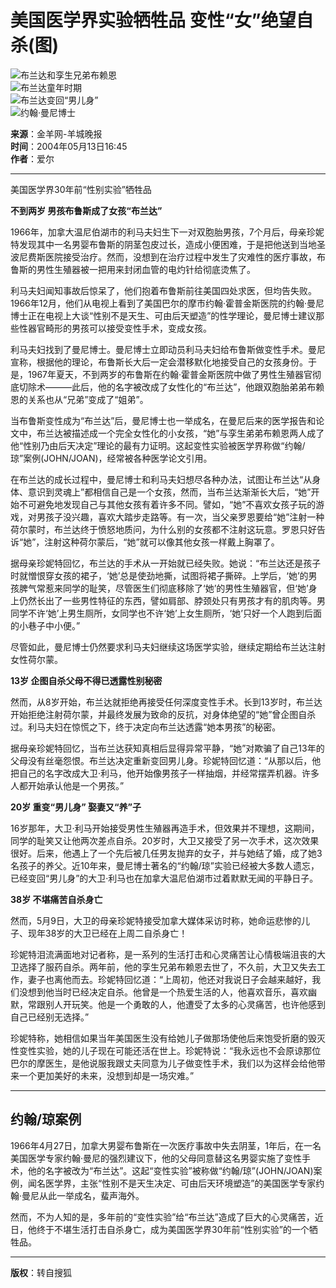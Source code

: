# 美国医学界实验牺牲品 变性“女”绝望自杀(图)

![布兰达和孪生兄弟布赖恩](https://photo.sohu.com/2004/05/13/74/Img220117442.jpg)  
![布兰达童年时期](https://photo.sohu.com/2004/05/13/74/Img220117443.jpg)  
![布兰达变回“男儿身”](https://photo.sohu.com/2004/05/13/74/Img220117444.jpg)  
![约翰·曼尼博士](https://photo.sohu.com/2004/05/13/74/Img220117445.jpg)

**来源**：金羊网-羊城晚报  
**时间**：2004年05月13日16:45  
**作者**：爱尔

---

美国医学界30年前“性别实验”牺牲品

**不到两岁 男孩布鲁斯成了女孩“布兰达”**

1966年，加拿大温尼伯湖市的利马夫妇生下一对双胞胎男孩，7个月后，母亲珍妮特发现其中一名男婴布鲁斯的阴茎包皮过长，造成小便困难，于是把他送到当地圣波尼费斯医院接受治疗。然而，没想到在治疗过程中发生了灾难性的医疗事故，布鲁斯的男性生殖器被一把用来封闭血管的电灼针给彻底烫焦了。

利马夫妇闻知事故后惊呆了，他们抱着布鲁斯前往美国四处求医，但均告失败。1966年12月，他们从电视上看到了美国巴尔的摩市约翰·霍普金斯医院的约翰·曼尼博士正在电视上大谈“性别不是天生、可由后天塑造”的性学理论，曼尼博士建议那些性器官畸形的男孩可以接受变性手术，变成女孩。

利马夫妇找到了曼尼博士。曼尼博士立即动员利马夫妇给布鲁斯做变性手术。曼尼宣称，根据他的理论，布鲁斯长大后一定会潜移默化地接受自己的女孩身份。于是，1967年夏天，不到两岁的布鲁斯在约翰·霍普金斯医院中做了男性生殖器官彻底切除术———此后，他的名字被改成了女性化的“布兰达”，他跟双胞胎弟弟布赖恩的关系也从“兄弟”变成了“姐弟”。

当布鲁斯变性成为“布兰达”后，曼尼博士也一举成名，在曼尼后来的医学报告和论文中，布兰达被描述成一个完全女性化的小女孩，“她”与孪生弟弟布赖恩两人成了他“性别乃由后天决定”理论的最有力证明。这起变性实验被医学界称做“约翰/琼”案例(JOHN/JOAN)，经常被各种医学论文引用。

在布兰达的成长过程中，曼尼博士和利马夫妇想尽各种办法，试图让布兰达“从身体、意识到灵魂上”都相信自己是一个女孩，然而，当布兰达渐渐长大后，“她”开始不可避免地发现自己与其他女孩有着许多不同。譬如，“她”不喜欢女孩子玩的游戏，对男孩子没兴趣，喜欢大踏步走路等。有一次，当父亲罗恩要给“她”注射一种荷尔蒙时，布兰达终于愤怒地质问，为什么别的女孩都不注射这玩意。罗恩只好告诉“她”，注射这种荷尔蒙后，“她”就可以像其他女孩一样戴上胸罩了。

据母亲珍妮特回忆，布兰达的手术从一开始就已经失败。她说：“布兰达还是孩子时就憎恨穿女孩的裙子，‘她’总是使劲地撕，试图将裙子撕碎。上学后，‘她’的男孩脾气常惹来同学的耻笑，尽管医生们彻底移除了‘她’的男性生殖器官，但‘她’身上仍然长出了一些男性特征的东西，譬如肩部、脖颈处只有男孩才有的肌肉等。男同学不许‘她’上男生厕所，女同学也不许‘她’上女生厕所，‘她’只好一个人跑到后面的小巷子中小便。”

尽管如此，曼尼博士仍然要求利马夫妇继续这场医学实验，继续定期给布兰达注射女性荷尔蒙。

**13岁 企图自杀父母不得已透露性别秘密**

然而，从8岁开始，布兰达就拒绝再接受任何深度变性手术。长到13岁时，布兰达开始拒绝注射荷尔蒙，并最终发展为致命的反抗，对身体绝望的“她”曾企图自杀过。利马夫妇在惊慌之下，终于决定向布兰达透露“她本男孩”的秘密。

据母亲珍妮特回忆，当布兰达获知真相后显得异常平静，“她”对欺骗了自己13年的父母没有丝毫怨恨。布兰达决定重新变回男儿身。珍妮特回忆道：“从那以后，他把自己的名字改成大卫·利马，他开始像男孩子一样抽烟，并经常摆弄机器。许多人都开始承认他是一个男孩。”

**20岁 重变“男儿身” 娶妻又“养”子**

16岁那年，大卫·利马开始接受男性生殖器再造手术，但效果并不理想，这期间，同学的耻笑又让他两次差点自杀。20岁时，大卫又接受了另一次手术，这次效果很好。后来，他遇上了一个先后被几任男友抛弃的女子，并与她结了婚，成了她3名孩子的养父。近10年来，曼尼博士著名的“约翰/琼”实验已经被大多数人遗忘，已经变回“男儿身”的大卫·利马也在加拿大温尼伯湖市过着默默无闻的平静日子。

**38岁 不堪痛苦自杀身亡**

然而，5月9日，大卫的母亲珍妮特接受加拿大媒体采访时称，她命运悲惨的儿子、现年38岁的大卫已经在上周二自杀身亡！

珍妮特泪流满面地对记者称，是一系列的生活打击和心灵痛苦让心情极端沮丧的大卫选择了服药自杀。两年前，他的孪生兄弟布赖恩去世了，不久前，大卫又失去工作，妻子也离他而去。珍妮特回忆道：“上周初，他还对我说日子会越来越好，我们没想到他当时已经决定自杀。他曾是一个热爱生活的人，他喜欢音乐，喜欢幽默，常跟别人开玩笑。他是一个勇敢的人，他遭受了太多的心灵痛苦，也许他感到自己已经别无选择。”

珍妮特称，她相信如果当年美国医生没有给她儿子做那场使他后来饱受折磨的毁灭性变性实验，她的儿子现在可能还活在世上。珍妮特说：“我永远也不会原谅那位巴尔的摩医生，是他说服我跟丈夫同意为儿子做变性手术，我们以为这样会给他带来一个更加美好的未来，没想到却是一场灾难。”

---

## 约翰/琼案例

1966年4月27日，加拿大男婴布鲁斯在一次医疗事故中失去阴茎，1年后，在一名美国医学专家约翰·曼尼的强烈建议下，他的父母同意替这名男婴实施了变性手术，他的名字被改为“布兰达”。这起“变性实验”被称做“约翰/琼”(JOHN/JOAN)案例，闻名医学界，主张“性别不是天生决定、可由后天环境塑造”的美国医学专家约翰·曼尼从此一举成名，蜚声海外。

然而，不为人知的是，多年前的“变性实验”给“布兰达”造成了巨大的心灵痛苦，近日，他终于不堪生活打击自杀身亡，成为美国医学界30年前“性别实验”的一个牺牲品。

---

**版权**：转自搜狐
<!-- tcd_original_link http://news.sohu.com/2004/05/13/73/news220117359.shtml -->
